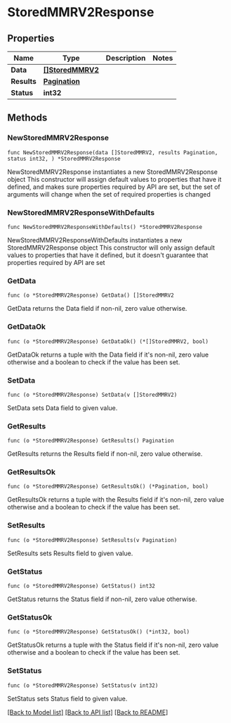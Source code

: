 # StoredMMRV2Response

## Properties

Name | Type | Description | Notes
------------ | ------------- | ------------- | -------------
**Data** | [**[]StoredMMRV2**](StoredMMRV2.md) |  | 
**Results** | [**Pagination**](Pagination.md) |  | 
**Status** | **int32** |  | 

## Methods

### NewStoredMMRV2Response

`func NewStoredMMRV2Response(data []StoredMMRV2, results Pagination, status int32, ) *StoredMMRV2Response`

NewStoredMMRV2Response instantiates a new StoredMMRV2Response object
This constructor will assign default values to properties that have it defined,
and makes sure properties required by API are set, but the set of arguments
will change when the set of required properties is changed

### NewStoredMMRV2ResponseWithDefaults

`func NewStoredMMRV2ResponseWithDefaults() *StoredMMRV2Response`

NewStoredMMRV2ResponseWithDefaults instantiates a new StoredMMRV2Response object
This constructor will only assign default values to properties that have it defined,
but it doesn't guarantee that properties required by API are set

### GetData

`func (o *StoredMMRV2Response) GetData() []StoredMMRV2`

GetData returns the Data field if non-nil, zero value otherwise.

### GetDataOk

`func (o *StoredMMRV2Response) GetDataOk() (*[]StoredMMRV2, bool)`

GetDataOk returns a tuple with the Data field if it's non-nil, zero value otherwise
and a boolean to check if the value has been set.

### SetData

`func (o *StoredMMRV2Response) SetData(v []StoredMMRV2)`

SetData sets Data field to given value.


### GetResults

`func (o *StoredMMRV2Response) GetResults() Pagination`

GetResults returns the Results field if non-nil, zero value otherwise.

### GetResultsOk

`func (o *StoredMMRV2Response) GetResultsOk() (*Pagination, bool)`

GetResultsOk returns a tuple with the Results field if it's non-nil, zero value otherwise
and a boolean to check if the value has been set.

### SetResults

`func (o *StoredMMRV2Response) SetResults(v Pagination)`

SetResults sets Results field to given value.


### GetStatus

`func (o *StoredMMRV2Response) GetStatus() int32`

GetStatus returns the Status field if non-nil, zero value otherwise.

### GetStatusOk

`func (o *StoredMMRV2Response) GetStatusOk() (*int32, bool)`

GetStatusOk returns a tuple with the Status field if it's non-nil, zero value otherwise
and a boolean to check if the value has been set.

### SetStatus

`func (o *StoredMMRV2Response) SetStatus(v int32)`

SetStatus sets Status field to given value.



[[Back to Model list]](../README.md#documentation-for-models) [[Back to API list]](../README.md#documentation-for-api-endpoints) [[Back to README]](../README.md)


